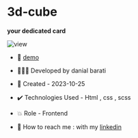 # 3d-cube

**your dedicated card**

![view](https://github.com/danial-barati/cube/assets/104683176/986f8243-e2c1-477e-a5b1-e8413cef8a5e)

- 🔗 [demo](https://danial-barati.github.io/cube/)

- 👩🏻‍💻 Developed by danial barati

- 📆 Created - 2023-10-25

- ✔️ Technologies Used - Html , css , scss

- 💥 Role - Frontend

- 📲 How to reach me : with my [linkedin](https://www.linkedin.com/in/danial-barati-0a9804291/)
